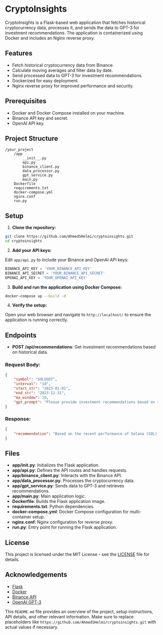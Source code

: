# CryptoInsights

CryptoInsights is a Flask-based web application that fetches historical cryptocurrency data, processes it, and sends the data to GPT-3 for investment recommendations. The application is containerized using Docker and includes an Nginx reverse proxy.

## Features

- Fetch historical cryptocurrency data from Binance.
- Calculate moving averages and filter data by date.
- Send processed data to GPT-3 for investment recommendations.
- Dockerized for easy deployment.
- Nginx reverse proxy for improved performance and security.

## Prerequisites

- Docker and Docker Compose installed on your machine.
- Binance API key and secret.
- OpenAI API key.

## Project Structure

```plaintext
/your_project
    /app
        __init__.py
        api.py
        binance_client.py
        data_processor.py
        gpt_service.py
        main.py
    Dockerfile
    requirements.txt
    docker-compose.yml
    nginx.conf
    run.py
```

## Setup

1. **Clone the repository:**

```bash
git clone https://github.com/AhmedSHelmi/cryptoinsights.git
cd cryptoinsights
```

2. **Add your API keys:**

Edit `app/api.py` to include your Binance and OpenAI API keys:

```python
BINANCE_API_KEY = 'YOUR_BINANCE_API_KEY'
BINANCE_API_SECRET = 'YOUR_BINANCE_API_SECRET'
OPENAI_API_KEY = 'YOUR_OPENAI_API_KEY'
```

3. **Build and run the application using Docker Compose:**

```bash
docker-compose up --build -d
```

4. **Verify the setup:**

Open your web browser and navigate to `http://localhost/` to ensure the application is running correctly.

## Endpoints

- **POST /api/recommendations**: Get investment recommendations based on historical data.

### Request Body:

```json
{
    "symbol": "SOLUSDT",
    "interval": "1d",
    "start_str": "2023-01-01",
    "end_str": "2023-12-31",
    "ma_window": 20,
    "gpt_prompt": "Please provide investment recommendations based on the following data:"
}
```

### Response:

```json
{
    "recommendation": "Based on the recent performance of Solana (SOL) and the calculated moving average, it is advisable to closely monitor the market for potential buy opportunities if the price dips below the 20-day moving average. Historically, buying during such dips has yielded positive returns. However, be cautious of potential market volatility and set appropriate stop-loss limits to mitigate risks. Consider diversifying your investment to spread risk across different assets."
}
```

## Files

- **app/__init__.py**: Initializes the Flask application.
- **app/api.py**: Defines the API routes and handles requests.
- **app/binance_client.py**: Interacts with the Binance API.
- **app/data_processor.py**: Processes the cryptocurrency data.
- **app/gpt_service.py**: Sends data to GPT-3 and retrieves recommendations.
- **app/main.py**: Main application logic.
- **Dockerfile**: Builds the Flask application image.
- **requirements.txt**: Python dependencies.
- **docker-compose.yml**: Docker Compose configuration for multi-container setup.
- **nginx.conf**: Nginx configuration for reverse proxy.
- **run.py**: Entry point for running the Flask application.

## License

This project is licensed under the MIT License - see the [LICENSE](LICENSE) file for details.

## Acknowledgements

- [Flask](https://flask.palletsprojects.com/)
- [Docker](https://www.docker.com/)
- [Binance API](https://binance-docs.github.io/apidocs/spot/en/)
- [OpenAI GPT-3](https://beta.openai.com/)


This `README.md` file provides an overview of the project, setup instructions, API details, and other relevant information. Make sure to replace placeholders like `https://github.com/AhmedSHelmi/cryptoinsights.git` with actual values if necessary.
